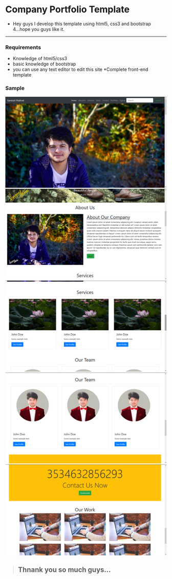 # __Company Portfolio Template__
* Hey guys I develop this template using html5, css3 and bootstrap 4...hope you guys like it.

---
### Requirements
  * Knowledge of html5/css3
  * basic knowledge of bootstrap
  * you can use any text editor to edit this site
  *Complete front-end template 

### Sample
  
  ![SampleImage](images/sample1.png)
  ![SampleImage](images/sample2.png)
  ![SampleImage](images/sample3.png)
  ![SampleImage](images/sample4.png)
  ![SampleImage](images/sample5.png)

> ## Thnank you so much guys...